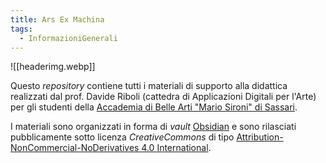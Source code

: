 ```yaml
---
title: Ars Ex Machina
tags:
  - InformazioniGenerali
---
```


![[headerimg.webp]]

Questo *repository* contiene tutti i materiali di supporto alla didattica realizzati dal prof. Davide Riboli (cattedra di Applicazioni Digitali per l'Arte) per gli studenti della [Accademia di Belle Arti "Mario Sironi" di Sassari](http://accademiasironi.it).

I materiali sono organizzati in forma di *vault* [Obsidian](https://obsidian.md) e sono rilasciati pubblicamente  sotto licenza *CreativeCommons* di tipo [Attribution-NonCommercial-NoDerivatives 4.0 International](https://creativecommons.org/licenses/by-nc-nd/4.0/).